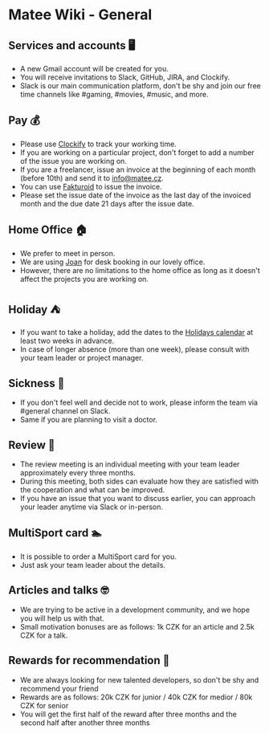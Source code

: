 # Matee Wiki - General

## Services and accounts :desktop_computer:
- A new Gmail account will be created for you.
- You will receive invitations to Slack, GitHub, JIRA, and Clockify.
- Slack is our main communication platform, don't be shy and join our free time channels like #gaming, #movies, #music, and more.

## Pay :moneybag:
- Please use [Clockify](https://clockify.me/tracker) to track your working time.
- If you are working on a particular project, don't forget to add a number of the issue you are working on.
- If you are a freelancer, issue an invoice at the beginning of each month (before 10th) and send it to info@matee.cz.
- You can use [Fakturoid](https://www.fakturoid.cz/) to issue the invoice.
- Please set the issue date of the invoice as the last day of the invoiced month and the due date 21 days after the issue date.

## Home Office :house:
- We prefer to meet in person.
- We are using [Joan](https://office.getjoan.com) for desk booking in our lovely office.
- However, there are no limitations to the home office as long as it doesn't affect the projects you are working on.
 
## Holiday :tent:
- If you want to take a holiday, add the dates to the [Holidays calendar](https://calendar.google.com/calendar/b/1?cid=bWF0ZWUuY3pfMjJwNWpxODgxN3A0aWt0bGY0bTc0bGZnY2dAZ3JvdXAuY2FsZW5kYXIuZ29vZ2xlLmNvbQ) at least two weeks in advance.
- In case of longer absence (more than one week), please consult with your team leader or project manager.

## Sickness :pill:
- If you don't feel well and decide not to work, please inform the team via #general channel on Slack.
- Same if you are planning to visit a doctor.

## Review :handshake:
- The review meeting is an individual meeting with your team leader approximately every three months.
- During this meeting, both sides can evaluate how they are satisfied with the cooperation and what can be improved.
- If you have an issue that you want to discuss earlier, you can approach your leader anytime via Slack or in-person.

## MultiSport card :swimmer:
- It is possible to order a MultiSport card for you.
- Just ask your team leader about the details.

## Articles and talks :nerd_face:
- We are trying to be active in a development community, and we hope you will help us with that.
- Small motivation bonuses are as follows: 1k CZK for an article and 2.5k CZK for a talk.

## Rewards for recommendation :money_mouth_face:
- We are always looking for new talented developers, so don't be shy and recommend your friend 
- Rewards are as follows: 20k CZK for junior / 40k CZK for medior / 80k CZK for senior
- You will get the first half of the reward after three months and the second half after another three months
